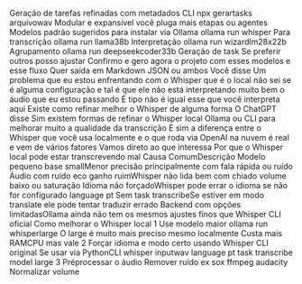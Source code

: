 Geração de tarefas refinadas com metadados
CLI npx gerartasks arquivowav
Modular e expansível você pluga mais etapas ou agentes
 Modelos padrão sugeridos para instalar via Ollama
ollama run whisper  Para transcrição
ollama run llama38b  Interpretação
ollama run wizardlm28x22b  Agrupamento
ollama run deepseekcoder33b  Geração de task
Se preferir outros posso ajustar
Confirmo e gero agora o projeto com esses modelos e esse fluxo Quer saída em Markdown JSON ou ambos
Você disse
Um problema que eu estou enfrentando com o Whisper que é o local não sei se é alguma configuração e tal é que ele não está interpretando muito bem o áudio que eu estou passando É tipo não é igual esse que você interpreta aqui Existe como refinar melhor o Whisper de alguma forma
O ChatGPT disse
Sim  existem formas de refinar o Whisper local Ollama ou CLI para melhorar muito a qualidade da transcrição E sim a diferença entre o Whisper que você usa localmente e o que roda via OpenAI na nuvem é real e vem de vários fatores Vamos direto ao que interessa
 Por que o Whisper local pode estar transcrevendo mal
Causa ComumDescrição
 Modelo pequeno base smallMenor precisão principalmente com fala rápida ou ruído
 Áudio com ruído eco ganho ruimWhisper não lida bem com chiado volume baixo ou saturação
 Idioma não forçadoWhisper pode errar o idioma se não for configurado language pt
 Sem task transcribeSe estiver em modo translate ele pode tentar traduzir errado
 Backend com opções limitadasOllama ainda não tem os mesmos ajustes finos que Whisper CLI oficial
 Como melhorar o Whisper local
1 Use modelo maior
ollama run whisperlarge
O large é muito mais preciso  mesmo localmente Custa mais RAMCPU mas vale
2 Forçar idioma e modo certo usando Whisper CLI original
Se usar via PythonCLI
whisper inputwav language pt task transcribe model large
3 Préprocessar o áudio
Remover ruído ex sox ffmpeg audacity
Normalizar volume